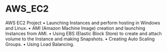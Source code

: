# AWS_EC2
AWS EC2 Project 
• Launching Instances and perform hosting in Windows and Linux. 
• AMI (Amazon Machine Image) creation and launching Instances 
  from AMI. 
• Using EBS (Elastic Block Store) to create and attach volume to the 
  Instance and making Snapshots. 
• Creating Auto Scaling Groups. 
• Using Load Balancing. 
